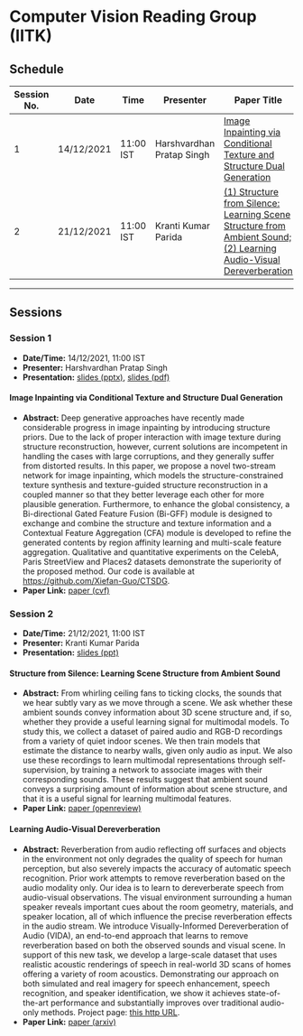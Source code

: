  # Computer Vision Reading Group (IITK)



 ## Schedule

 | Session No. | Date       | Time      | Presenter                 | Paper Title                                                            | Conf/Year | Links |
|-----------|------------|-----------|---------------------------|------------------------------------------------------------------------|-----------|-------|
| 1 | 14/12/2021 | 11:00 IST | Harshvardhan Pratap Singh | [Image Inpainting via Conditional Texture and Structure Dual Generation](#session-1) | ICCV 2021 |  [paper (cvf)](https://openaccess.thecvf.com/content/ICCV2021/html/Guo_Image_Inpainting_via_Conditional_Texture_and_Structure_Dual_Generation_ICCV_2021_paper.html), [slides (pptx)](slides/session1_image_inpainting.pptx), [slides (pdf)](slides/session1_image_inpainting.pdf)      |
|2 | 21/12/2021 | 11:00 IST | Kranti Kumar Parida       | [(1) Structure from Silence: Learning Scene Structure from Ambient Sound; (2) Learning Audio-Visual Dereverberation](#session-2)                                                                    |  (1) CoRL 2021; (2) arxiv 2021         |   [(1) paper (openreview)](https://openreview.net/forum?id=ht3aHpc1hUt), [(2) paper (arxiv)](https://arxiv.org/abs/2106.07732), [slides (ppt)](slides/session2_sound2depth_dereverberation.pdf)   |

----
## Sessions

### Session 1

- **Date/Time:** 14/12/2021, 11:00 IST
- **Presenter:** Harshvardhan Pratap Singh
- **Presentation:** [slides (pptx)](slides/session1_image_inpainting.pptx), [slides (pdf)](slides/session1_image_inpainting.pdf) 

#### Image Inpainting via Conditional Texture and Structure Dual Generation

- **Abstract:** Deep generative approaches have recently made considerable progress in image inpainting by introducing structure priors. Due to the lack of proper interaction with image texture during structure reconstruction, however, current solutions are incompetent in handling the cases with large corruptions, and they generally suffer from distorted results. In this paper, we propose a novel two-stream network for image inpainting, which models the structure-constrained texture synthesis and texture-guided structure reconstruction in a coupled manner so that they better leverage each other for more plausible generation. Furthermore, to enhance the global consistency, a Bi-directional Gated Feature Fusion (Bi-GFF) module is designed to exchange and combine the structure and texture information and a Contextual Feature Aggregation (CFA) module is developed to refine the generated contents by region affinity learning and multi-scale feature aggregation. Qualitative and quantitative experiments on the CelebA, Paris StreetView and Places2 datasets demonstrate the superiority of the proposed method. Our code is available at https://github.com/Xiefan-Guo/CTSDG.
- **Paper Link:** [paper (cvf)](https://openaccess.thecvf.com/content/ICCV2021/html/Guo_Image_Inpainting_via_Conditional_Texture_and_Structure_Dual_Generation_ICCV_2021_paper.html)


### Session 2

- **Date/Time:** 21/12/2021, 11:00 IST
- **Presenter:** Kranti Kumar Parida
- **Presentation:** [slides (ppt)](slides/session2_sound2depth_dereverberation.pdf)

#### Structure from Silence: Learning Scene Structure from Ambient Sound
- **Abstract:** From whirling ceiling fans to ticking clocks, the sounds that we hear subtly vary as we move through a scene. We ask whether these ambient sounds convey information about 3D scene structure and, if so, whether they provide a useful learning signal for multimodal models. To study this, we collect a dataset of paired audio and RGB-D recordings from a variety of quiet indoor scenes. We then train models that estimate the distance to nearby walls, given only audio as input. We also use these recordings to learn multimodal representations through self-supervision, by training a network to associate images with their corresponding sounds. These results suggest that ambient sound conveys a surprising amount of information about scene structure, and that it is a useful signal for learning multimodal features.
- **Paper Link:** [paper (openreview)](https://openreview.net/forum?id=ht3aHpc1hUt)

#### Learning Audio-Visual Dereverberation
- **Abstract:** Reverberation from audio reflecting off surfaces and objects in the environment not only degrades the quality of speech for human perception, but also severely impacts the accuracy of automatic speech recognition. Prior work attempts to remove reverberation based on the audio modality only. Our idea is to learn to dereverberate speech from audio-visual observations. The visual environment surrounding a human speaker reveals important cues about the room geometry, materials, and speaker location, all of which influence the precise reverberation effects in the audio stream. We introduce Visually-Informed Dereverberation of Audio (VIDA), an end-to-end approach that learns to remove reverberation based on both the observed sounds and visual scene. In support of this new task, we develop a large-scale dataset that uses realistic acoustic renderings of speech in real-world 3D scans of homes offering a variety of room acoustics. Demonstrating our approach on both simulated and real imagery for speech enhancement, speech recognition, and speaker identification, we show it achieves state-of-the-art performance and substantially improves over traditional audio-only methods. Project page: [this http URL](http://vision.cs.utexas.edu/projects/learning-audio-visual-dereverberation).
- **Paper Link:** [paper (arxiv)](https://arxiv.org/abs/2106.07732)